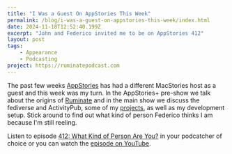 ```yaml
---
title: "I Was a Guest On AppStories This Week"
permalink: /blog/i-was-a-guest-on-appstories-this-week/index.html
date: 2024-11-18T12:52:40.199Z
excerpt: "John and Federico invited me to be on AppStories 412"
layout: post
tags:
    - Appearance
    - Podcasting
project: https://ruminatepodcast.com
---
```


The past few weeks [AppStories](https://appstories.net) has had a different MacStories host as a guest and this week was my turn. In the AppStories+ pre-show we talk about the origins of [Ruminate](https://ruminatepodcast.com) and in the main show we discuss the fediverse and ActivityPub, some of my [projects](/projects), as well as my development setup. Stick around to find out what kind of person Federico thinks I am because I'm still reeling.

Listen to episode [412: What Kind of Person Are You?](https://appstories.net/episodes/412) in your podcatcher of choice or you can watch the [episode on YouTube](https://www.youtube.com/watch?v=vyoH2ndxTLk).